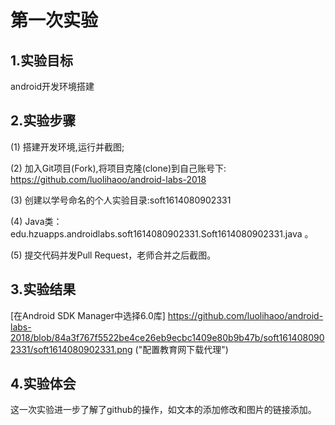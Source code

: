 # 第一次实验
  		  
 ## 1.实验目标
  android开发环境搭建
  		  
 ## 2.实验步骤
  (1) 搭建开发环境,运行并截图;
  		  
  (2) 加入Git项目(Fork),将项目克隆(clone)到自己账号下:
  	 https://github.com/luolihaoo/android-labs-2018
       		       
  (3) 创建以学号命名的个人实验目录:soft1614080902331		       
      		      
  (4) Java类：edu.hzuapps.androidlabs.soft1614080902331.Soft1614080902331.java 。
  		  
  (5) 提交代码并发Pull Request，老师合并之后截图。

  ## 3.实验结果
  [在Android SDK Manager中选择6.0库]
  https://github.com/luolihaoo/android-labs-2018/blob/84a3f767f5522be4ce26eb9ecbc1409e80b9b47b/soft1614080902331/soft1614080902331.png
  ("配置教育网下载代理")
   		   
  ## 4.实验体会
   这一次实验进一步了解了github的操作，如文本的添加修改和图片的链接添加。
